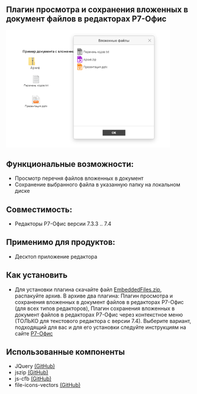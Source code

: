 ## Плагин просмотра и сохранения вложенных в документ файлов в редакторах Р7-Офис
<img src="https://github.com/VNexsus/EmbeddedFiles-plugin/blob/main/Preview.png" width="444px" alt="Preview">

## Функциональные возможности:
*	Просмотр перечня файлов вложенных в документ
*	Сохранение выбранного файла в указанную папку на локальном диске

## Совместимость:
*	Редакторы Р7-Офис версии 7.3.3 .. 7.4

## Применимо для продуктов:
*	Десктоп приложение редактора

## Как установить
*	Для установки плагина скачайте файл <a href="https://github.com/VNexsus/EmbeddedFiles-plugin/blob/main/EmbeddedFiles.zip">EmbeddedFiles.zip</a>, распакуйте архив. В архиве два плагина: Плагин просмотра и сохранения вложенных в документ файлов в редакторах Р7-Офис (для всех типов редакторов), Плагин сохранения вложенных в документ файлов в редакторах Р7-Офис через контекстное меню (ТОЛЬКО для текстового редактора с версии 7.4). Выберите вариант, подходящий для вас и для его установки следуйте инструкциям на сайте <a href="https://support.r7-office.ru/desktop_editors/api_desktop_editors/api_desktop_editors_general/adding-plugins/">Р7-Офиc</a>

## Использованные компоненты
* JQuery <a href="https://github.com/jquery/jquery">(GitHub)</a>
* jszip <a href="https://github.com/Stuk/jszip">(GitHub)</a>
* js-cfb <a href="https://github.com/SheetJS/js-cfb">(GitHub)</a>
* file-icons-vectors <a href="https://github.com/dmhendricks/file-icon-vectors">(GitHub)</a>

